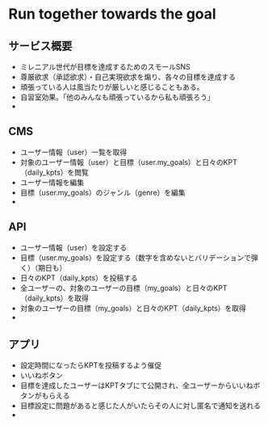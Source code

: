 # Run together towards the goal

## サービス概要
- ミレニアル世代が目標を達成するためのスモールSNS
- 尊厳欲求（承認欲求）・自己実現欲求を煽り、各々の目標を達成する
- 頑張っている人は風当たりが厳しいと感じることもある。
- 自習室効果。「他のみんなも頑張っているから私も頑張ろう」
- 

## CMS
- ユーザー情報（user）一覧を取得
- 対象のユーザー情報（user）と目標（user.my_goals）と日々のKPT（daily_kpts）を閲覧
- ユーザー情報を編集
- 目標（user.my_goals）のジャンル（genre）を編集
- 

## API
- ユーザー情報（user）を設定する
- 目標（user.my_goals）を設定する（数字を含めないとバリデーションで弾く）（期日も）
- 日々のKPT（daily_kpts）を投稿する
- 全ユーザーの、対象のユーザーの目標（my_goals）と日々のKPT（daily_kpts）を取得
- 対象のユーザーの目標（my_goals）と日々のKPT（daily_kpts）を取得
- 

## アプリ
- 設定時間になったらKPTを投稿するよう催促
- いいねボタン
- 目標を達成したユーザーはKPTタブにて公開され、全ユーザーからいいねボタンがもらえる
- 目標設定に問題があると感じた人がいたらその人に対し匿名で通知を送れる
- 
